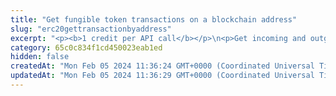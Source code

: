 ```yaml
---
title: "Get fungible token transactions on a blockchain address"
slug: "erc20gettransactionbyaddress"
excerpt: "<p><b>1 credit per API call</b></p>\n<p>Get incoming and outgoing transactions related to fungible tokens on a blockchain address.</p>\n<p>This API is supported for the following blockchains:</p>\n<ul>\n<li>Algorand</li>\n<li>Celo</li>\n<li>Ethereum</li>\n<li>Polygon</li>\n</ul>"
category: 65c0c834f1cd450023eab1ed
hidden: false
createdAt: "Mon Feb 05 2024 11:36:24 GMT+0000 (Coordinated Universal Time)"
updatedAt: "Mon Feb 05 2024 11:36:29 GMT+0000 (Coordinated Universal Time)"
---
```

